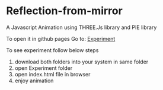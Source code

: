 # Reflection-from-mirror
A Javascript Animation using THREE.Js library and PIE library

To open it in github pages
Go to: [Experiment](https://shivang2joshi.github.io/Reflection-from-mirror/Experiment/)

To see experiment follow below steps
1. download both folders into your system in same folder
2. open Experiment folder
3. open index.html file in browser
4. enjoy animation

